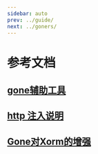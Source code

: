 ```yaml
---
sidebar: auto
prev: ../guide/
next: ../goners/
---
```


# 参考文档

## [gone辅助工具](./gone-tool.md)

## [http 注入说明](./http-inject.md)

## [Gone对Xorm的增强](./xorm.md)